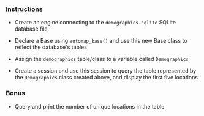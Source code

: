 ### Instructions

* Create an engine connecting to the `demographics.sqlite` SQLite database file

* Declare a Base using `automap_base()` and use this new Base class to reflect the database's tables

* Assign the `demographics` table/class to a variable called `Demographics`

* Create a session and use this session to query the table represented by the `Demographics` class created above, and display the first five locations

### Bonus

* Query and print the number of unique locations in the table